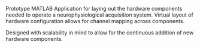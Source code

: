 Prototype MATLAB Application for laying out the hardware components needed to operate a neurophysiological acquisition system. Virtual layout of hardware configuration allows for channel mapping across components. 

Designed with scalability in mind to allow for the continuous addition of new hardware components.
